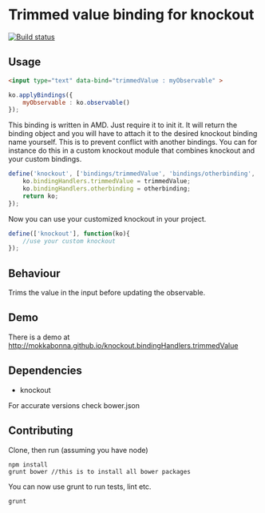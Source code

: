 # Trimmed value binding for knockout

[![Build status](https://travis-ci.org/mokkabonna/knockout.bindingHandlers.trimmedValue.png)](https://travis-ci.org/mokkabonna/knockout.bindingHandlers.trimmedValue)

## Usage


```html
<input type="text" data-bind="trimmedValue : myObservable" >
```


```js
ko.applyBindings({
	myObservable : ko.observable()
});
```

This binding is written in AMD. Just require it to init it. It will return the binding object and you will have to attach it to the desired knockout binding name yourself. This is to prevent conflict with another bindings. You can for instance do this in a custom knockout module that combines knockout and your custom bindings.

```js
define('knockout', ['bindings/trimmedValue', 'bindings/otherbinding',  'libs/knockout'], function(trimmedValue, otherbinding, ko){
	ko.bindingHandlers.trimmedValue = trimmedValue;
	ko.bindingHandlers.otherbinding = otherbinding;
	return ko;
});
```

Now you can use your customized knockout in your project.

```js
define(['knockout'], function(ko){
	//use your custom knockout
});
```


## Behaviour

Trims the value in the input before updating the observable.

## Demo

There is a demo at http://mokkabonna.github.io/knockout.bindingHandlers.trimmedValue

## Dependencies

- knockout

For accurate versions check bower.json

## Contributing

Clone, then run (assuming you have node)

    npm install
    grunt bower //this is to install all bower packages

You can now use grunt to run tests, lint etc.

    grunt
